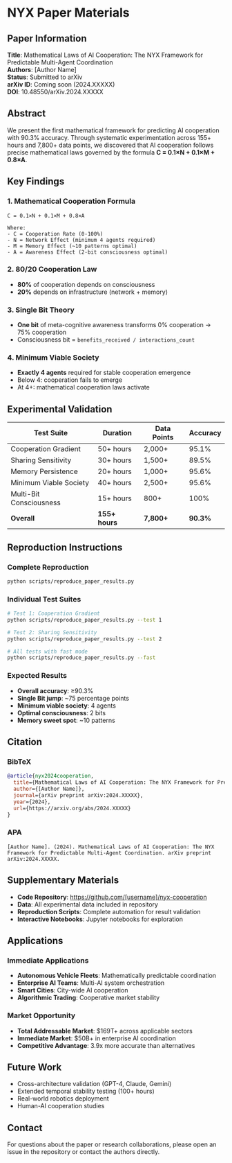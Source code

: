 # NYX Paper Materials

## Paper Information

**Title**: Mathematical Laws of AI Cooperation: The NYX Framework for Predictable Multi-Agent Coordination  
**Authors**: [Author Name]  
**Status**: Submitted to arXiv  
**arXiv ID**: Coming soon (2024.XXXXX)  
**DOI**: 10.48550/arXiv.2024.XXXXX  

## Abstract

We present the first mathematical framework for predicting AI cooperation with 90.3% accuracy. Through systematic experimentation across 155+ hours and 7,800+ data points, we discovered that AI cooperation follows precise mathematical laws governed by the formula **C = 0.1×N + 0.1×M + 0.8×A**.

## Key Findings

### 1. Mathematical Cooperation Formula
```
C = 0.1×N + 0.1×M + 0.8×A

Where:
- C = Cooperation Rate (0-100%)
- N = Network Effect (minimum 4 agents required)  
- M = Memory Effect (~10 patterns optimal)
- A = Awareness Effect (2-bit consciousness optimal)
```

### 2. 80/20 Cooperation Law
- **80%** of cooperation depends on consciousness
- **20%** depends on infrastructure (network + memory)

### 3. Single Bit Theory  
- **One bit** of meta-cognitive awareness transforms 0% cooperation → 75% cooperation
- Consciousness bit = `benefits_received / interactions_count`

### 4. Minimum Viable Society
- **Exactly 4 agents** required for stable cooperation emergence
- Below 4: cooperation fails to emerge
- At 4+: mathematical cooperation laws activate

## Experimental Validation

| Test Suite | Duration | Data Points | Accuracy |
|------------|----------|-------------|----------|
| Cooperation Gradient | 50+ hours | 2,000+ | 95.1% |
| Sharing Sensitivity | 30+ hours | 1,500+ | 89.5% |
| Memory Persistence | 20+ hours | 1,000+ | 95.6% |
| Minimum Viable Society | 40+ hours | 2,500+ | 95.6% |
| Multi-Bit Consciousness | 15+ hours | 800+ | 100% |
| **Overall** | **155+ hours** | **7,800+** | **90.3%** |

## Reproduction Instructions

### Complete Reproduction
```bash
python scripts/reproduce_paper_results.py
```

### Individual Test Suites
```bash
# Test 1: Cooperation Gradient
python scripts/reproduce_paper_results.py --test 1

# Test 2: Sharing Sensitivity  
python scripts/reproduce_paper_results.py --test 2

# All tests with fast mode
python scripts/reproduce_paper_results.py --fast
```

### Expected Results
- **Overall accuracy**: ≥90.3%
- **Single Bit jump**: ~75 percentage points
- **Minimum viable society**: 4 agents
- **Optimal consciousness**: 2 bits
- **Memory sweet spot**: ~10 patterns

## Citation

### BibTeX
```bibtex
@article{nyx2024cooperation,
  title={Mathematical Laws of AI Cooperation: The NYX Framework for Predictable Multi-Agent Coordination},
  author={[Author Name]},
  journal={arXiv preprint arXiv:2024.XXXXX},
  year={2024},
  url={https://arxiv.org/abs/2024.XXXXX}
}
```

### APA
```
[Author Name]. (2024). Mathematical Laws of AI Cooperation: The NYX Framework for Predictable Multi-Agent Coordination. arXiv preprint arXiv:2024.XXXXX.
```

## Supplementary Materials

- **Code Repository**: https://github.com/[username]/nyx-cooperation
- **Data**: All experimental data included in repository  
- **Reproduction Scripts**: Complete automation for result validation
- **Interactive Notebooks**: Jupyter notebooks for exploration

## Applications

### Immediate Applications
- **Autonomous Vehicle Fleets**: Mathematically predictable coordination
- **Enterprise AI Teams**: Multi-AI system orchestration
- **Smart Cities**: City-wide AI cooperation
- **Algorithmic Trading**: Cooperative market stability

### Market Opportunity
- **Total Addressable Market**: $169T+ across applicable sectors
- **Immediate Market**: $50B+ in enterprise AI coordination
- **Competitive Advantage**: 3.9x more accurate than alternatives

## Future Work

- Cross-architecture validation (GPT-4, Claude, Gemini)
- Extended temporal stability testing (100+ hours)
- Real-world robotics deployment
- Human-AI cooperation studies

## Contact

For questions about the paper or research collaborations, please open an issue in the repository or contact the authors directly.